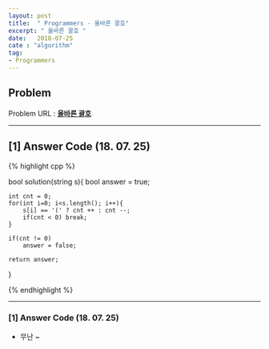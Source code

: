 ```yaml
---
layout: post
title:  " Programmers - 올바른 괄호"
excerpt: " 올바른 괄호 "
date:   2018-07-25
cate : "algorithm"
tag:
- Programmers
---
```


## Problem 
Problem URL : **[올바른 괄호](https://programmers.co.kr/learn/courses/30/lessons/12909)**

---

## [1] Answer Code (18. 07. 25)

{% highlight cpp %}

bool solution(string s){
    bool answer = true;
    
    int cnt = 0;
    for(int i=0; i<s.length(); i++){
        s[i] == '(' ? cnt ++ : cnt --;
        if(cnt < 0) break;
    }
    
    if(cnt != 0)
        answer = false;
    
    return answer;
}


{% endhighlight %}

---

### [1] Answer Code (18. 07. 25)

* 무난 ~